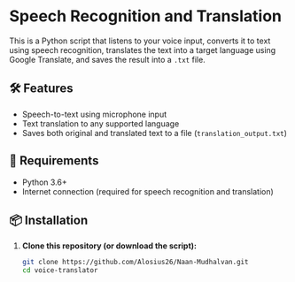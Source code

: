 # Speech Recognition and Translation

This is a Python script that listens to your voice input, converts it to text using speech recognition, translates the text into a target language using Google Translate, and saves the result into a `.txt` file.

## 🛠 Features

- Speech-to-text using microphone input
- Text translation to any supported language
- Saves both original and translated text to a file (`translation_output.txt`)

## 🧰 Requirements

- Python 3.6+
- Internet connection (required for speech recognition and translation)

## 📦 Installation

1. **Clone this repository (or download the script):**
   ```bash
   git clone https://github.com/Alosius26/Naan-Mudhalvan.git
   cd voice-translator
